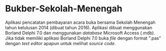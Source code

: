 # Bukber-Sekolah-Menengah

Aplikasi pencatatan pembayaran acara buka bersama Sekolah Menengah tahun kelulusan 2014 (dibuat tahun 2016). Aplikasi dibuat menggunakan Borland Delphi 7.0 dan menggunakan _database_ Microsoft Access (.mdb). Jika tidak memiliki aplikasi Borland Delphi 7.0 buka _file_ dengan format ".pas" dengan _text editor_ apapun untuk melihat _source code_.
